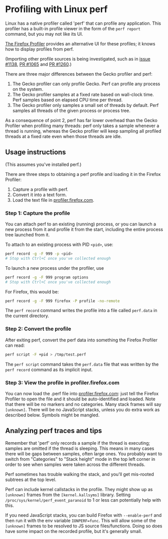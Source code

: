 # Profiling with Linux perf

Linux has a native profiler called 'perf' that can profile any application. This profiler has a built-in profile viewer in the form of the `perf report` command, but you may not like its UI.

[The Firefox Profiler](https://profiler.firefox.com/) provides an alternative UI for these profiles; it knows how to display profiles from perf.

(Importing other profile sources is being investigated, such as in [issue #1138](https://github.com/firefox-devtools/profiler/issues/1138), [PR #1065](https://github.com/firefox-devtools/profiler/pull/1065) and [PR #1260](https://github.com/firefox-devtools/profiler/pull/1260).)

There are three major differences between the Gecko profiler and perf:

 1. The Gecko profiler can only profile Gecko. Perf can profile any process on the system.
 2. The Gecko profiler samples at a fixed rate based on wall-clock time. Perf samples based on elapsed CPU time per thread.
 3. The Gecko profiler only samples a small set of threads by default. Perf samples all threads of the given process or process tree.

As a consequence of point 2, perf has far lower overhead than the Gecko Profiler when profiling many threads: perf only takes a sample whenever a thread is running, whereas the Gecko profiler will keep sampling all profiled threads at a fixed rate even when those threads are idle.

## Usage instructions

(This assumes you've installed perf.)

There are three steps to obtaining a perf profile and loading it in the Firefox Profiler:

 1. Capture a profile with perf.
 2. Convert it into a text form.
 3. Load the text file in [profiler.firefox.com](https://profiler.firefox.com).

### Step 1: Capture the profile

You can attach perf to an existing (running) process, or you can launch a new process from it and profile it from the start, including the entire process tree launched from it.

To attach to an existing process with PID `<pid>`, use:

```bash
perf record -g -F 999 -p <pid>
# Stop with Ctrl+C once you've collected enough
```

To launch a new process under the profiler, use

```bash
perf record -g -F 999 program options
# Stop with Ctrl+C once you've collected enough
```

For Firefox, this would be:

```bash
perf record -g -F 999 firefox -P profile -no-remote
```

The `perf record` command writes the profile into a file called `perf.data` in the current directory.

### Step 2: Convert the profile

After exiting perf, convert the perf data into something the Firefox Profiler can read:

```bash
perf script -F +pid > /tmp/test.perf
```

The `perf script` command takes the `perf.data` file that was written by the `perf record` command as its implicit input.

### Step 3: View the profile in profiler.firefox.com

You can now load the .perf file into [profiler.firefox.com](https://profiler.firefox.com): just tell the Firefox Profiler to open the file and it should be auto-identified and loaded.
Note that there will be no markers and no categories.  Many stack frames will say `[unknown]`.  There will be no JavaScript stacks, unless you do extra work as described below.  Symbols might be mangled.

## Analyzing perf traces and tips

Remember that 'perf' only records a sample if the thread is executing; samples are omitted if the thread is sleeping.  This means in many cases there will be gaps between samples, often large ones.  You probably want to switch from "Categories" to "Stack height" mode in the top left corner in order to see when samples were taken across the different threads.

Perf sometimes has trouble walking the stack, and you'll get mis-rooted subtrees at the top level.

Perf can include kernel callstacks in the profile. They might show up as `[unknown]` frames from the `[kernel.kallsyms]` library. Setting `/proc/sys/kernel/perf_event_paranoid` to 1 or less can potentially help with this.

If you need JavaScript stacks, you can build Firefox with `--enable-perf` and then run it with the env variable `IONPERF=func`. This will allow some of the `[unknown]` frames to be resolved to JS source files/functions. Doing so does have some impact on the recorded profile, but it's generally small.
